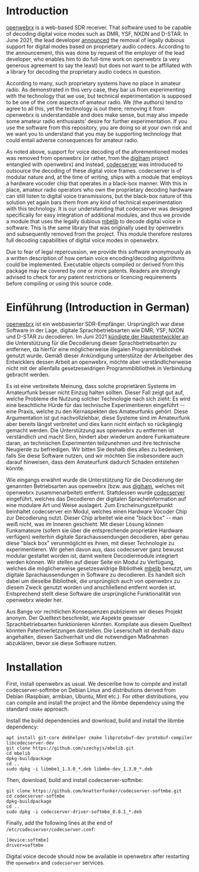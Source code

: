 Introduction
============

[openwebrx](https://www.openwebrx.de/) is a web-based SDR receiver. That software used to be capable of decoding digital voice modes such as DMR, YSF, NXDN and D-STAR. In June 2021, the lead developer [announced](https://groups.io/g/openwebrx/message/3487) the removal of legally dubious support for digital modes based on proprietary audio codecs. According to the announcement, this was done by request of the employer of the lead developer, who enables him to do full-time work on openwebrx (a very generous agreement to say the least) but does not want to be affiliated with a library for decoding the proprietary audio codecs in question.

According to many, such proprietary systems have no place in amateur radio. As demonstrated in this very case, they bar us from experimenting with the technology that we use, but technical experimentation is supposed to be one of the core aspects of amateur radio. We (the authors) tend to agree to all this, yet the technology is out there; removing it from openwebrx is understandable and does make sense, but may also impede some amateur radio enthusiasts' desire for further experimentation. If you use the software from this repository, you are doing so at your own risk and we want you to understand that you may be supporting technology that could entail adverse consequences for amateur radio.

As noted above, support for voice decoding of the aforementioned modes was removed from openwebrx (or rather, from the [digiham](https://github.com/jketterl/digiham/) project entangled with openwebrx) and instead, [codecserver](https://github.com/jketterl/codecserver) was introduced to outsource the decoding of these digital voice frames. codecserver is of modular nature and, at the time of writing, ships with a module that employs a hardware vocoder chip that operates in a black-box manner. With this in place, amateur radio operators who own the proprietary decoding hardware can still listen to digital voice transmissions, but the black-box nature of this solution yet again bars them from any kind of technical experimentation with this technology. It is our understanding that codecserver was designed specifically for easy integration of additional modules, and thus we provide a module that uses the legally dubious [mbelib](https://github.com/szechyjs/mbelib) to decode digital voice in software. This is the same library that was originally used by openwebrx and subsequently removed from the project. This module therefore restores full decoding capabilities of digital voice modes in openwebrx.

Due to fear of legal repercussion, we provide this software anonymously as a written description of how certain voice encoding/decoding algorithms could be implemented.  Executable objects compiled or derived from this package may be covered by one or more patents. Readers are strongly advised to check for any patent restrictions or licencing requirements before compiling or using this source code.

Einführung (Introduction in German)
===================================


[openwebrx](https://www.openwebrx.de/) ist ein webbasierter SDR-Empfänger. Ursprünglich war diese Software in der Lage, digitale Sprachbetriebsarten wie DMR, YSF, NXDN und D-STAR zu decodieren. Im Juni 2021 [kündigte der Hauptentwickler an](https://groups.io/g/openwebrx/message/3487) die Unterstützung für die Decodierung dieser Sprachbetriebsarten zu entfernen, da hierfür eine möglicherweise illegalen Programmbibliothek genutzt wurde. Gemäß dieser Ankündigung unterstütze der Arbeitgeber des Entwicklers dessen Arbeit an openwebrx, möchte aber verständlicherweise nicht mit der allenfalls gesetzeswidrigen Programmbibliothek in Verbindung gebracht werden.

Es ist eine verbreitete Meinung, dass solche proprietären Systeme im Amateurfunk besser nicht Einzug halten sollten. Dieser Fall zeigt gut auf, welche Probleme die Nutzung solcher Technologie nach sich zieht: Es wird eine beachtliche Hürde für das technische Experimentieren eingeführt -- eine Praxis, welche zu den Kernaspekten des Amateurfunks gehört. Diese Argumentation ist gut nachvollziehbar, diese Systeme sind im Amateurfunk aber bereits längst verbreitet und dies kann nicht einfach so rückgängig gemacht werden. Die Unterstützung aus openwebrx zu entfernen ist verständlich und macht Sinn, hindert aber wiederum andere Funkamateure daran, an technischen Experimenten teilzunehmen und ihre technische Neugierde zu befriedigen. Wir bitten Sie deshalb dies alles zu bedenken, falls Sie diese Software nutzen, und wir möchten Sie insbesondere auch darauf hinweisen, dass dem Amateurfunk dadurch Schaden entstehen könnte.

Wie eingangs erwähnt wurde die Unterstützung für die Decodierung der genannten Betriebsarten aus openwebrx (bzw. aus [digiham](https://github.com/jketterl/digiham/), welches mit openwebrx zusammenarbeitet) entfernt. Stattdessen wurde [codecserver](https://github.com/jketterl/codecserver) eingeführt, welches das Decodieren der digitalen Spracheinformation auf eine modulare Art und Weise auslagert. Zum Erscheinungszeitpunkt beinhaltet codecserver ein Modul, welches einen Hardware Vocoder Chip zur Decodierung nutzt. Dieser Chip arbeitet wie eine "black box" -- man weiß nicht, was im Inneren geschieht. Mit dieser Lösung können Funkamateure (sofern sie über die entsprechende proprietäre Hardware verfügen) weiterhin digitale Sprachaussendungen decodieren, aber genau diese "black box" verunmöglicht es ihnen, mit dieser Technologie zu experimentieren. Wir gehen davon aus, dass codecserver ganz bewusst modular gestaltet worden ist, damit weitere Decodiermodule integriert werden können. Wir stellen auf dieser Seite ein Modul zu Verfügung, welches die möglicherweise gesetzeswidrige Bibliothek [mbelib](https://github.com/szechyjs/mbelib) benutzt, um digitale Sprachaussendungen in Software zu decodieren. Es handelt sich dabei um dieselbe Bibliothek, die ursprünglich auch von openwebrx zu diesem Zweck genutzt worden und anschließend entfernt worden ist. Entsprechend stellt diese Software die ursprüngliche Funktionalität von openwebrx wieder her.

Aus Bange vor rechtlichen Konsequenzen publizieren wir dieses Projekt anonym. Der Quelltext beschreibt, wie Aspekte gewisser Sprachbetriebsarten funktionieren könnten. Kompilate aus diesem Quelltext könnten Patentverletzungen darstellen. Die Leserschaft ist deshalb dazu angehalten, diesen Sachverhalt und die notwendigen Maßnahmen abzuklären, bevor sie diese Software nutzen.


Installation
============

First, install openwebrx as usual. We desceribe how to compile and install codecserver-softmbe on Debian Linux and distributions derived from Debian (Raspbian, armbian, Ubuntu, Mint etc.). For other distributions, you can compile and install the project and the libmbe dependency using the standard `cmake` approach.

Install the build dependencies and download, build and install the libmbe dependency:
```
apt install git-core debhelper cmake libprotobuf-dev protobuf-compiler libcodecserver-dev
git clone https://github.com/szechyjs/mbelib.git
cd mbelib
dpkg-buildpackage
cd ..
sudo dpkg -i libmbe1_1.3.0_*.deb libmbe-dev_1.3.0_*.deb
```

Then, download, build and install codecserver-softmbe:
```
git clone https://github.com/knatterfunker/codecserver-softmbe.git
cd codecserver-softmbe
dpkg-buildpackage
cd ..
sudo dpkg -i codecserver-driver-softmbe_0.0.1_*.deb
```

Finally, add the following lines at the end of `/etc/codecserver/codecserver.conf`:
```
[device:softmbe]
driver=softmbe
```

Digital voice decode should now be available in openwebrx after restarting the `openwebrx` and `codecserver` services.
